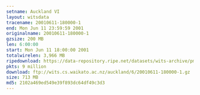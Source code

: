 ```yaml
---
setname: Auckland VI
layout: witsdata
tracename: 20010611-180000-1
end: Mon Jun 11 23:59:59 2001
originalname: 20010611-180000-1
gzsize: 200 MB
len: 6:00:00
start: Mon Jun 11 18:00:00 2001
totalwirelen: 3,966 MB
ripedownload: https://data-repository.ripe.net/datasets/wits-archive/pma/long/auck/6//20010611-180000-1.gz
pkts: 9 million
download: ftp://wits.cs.waikato.ac.nz/auckland/6/20010611-180000-1.gz
size: 713 MB
md5: 2102a469ed549e39f893dc64df49c3d3
---
```


